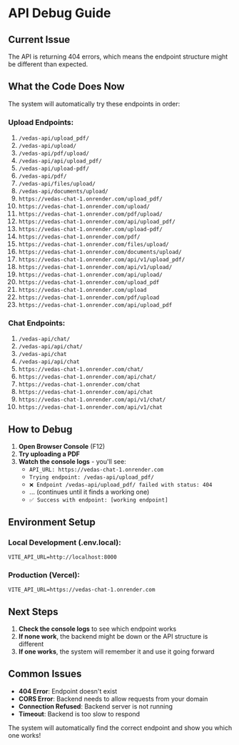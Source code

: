 # API Debug Guide

## Current Issue
The API is returning 404 errors, which means the endpoint structure might be different than expected.

## What the Code Does Now
The system will automatically try these endpoints in order:

### Upload Endpoints:
1. `/vedas-api/upload_pdf/`
2. `/vedas-api/upload/`
3. `/vedas-api/pdf/upload/`
4. `/vedas-api/api/upload_pdf/`
5. `/vedas-api/upload-pdf/`
6. `/vedas-api/pdf/`
7. `/vedas-api/files/upload/`
8. `/vedas-api/documents/upload/`
9. `https://vedas-chat-1.onrender.com/upload_pdf/`
10. `https://vedas-chat-1.onrender.com/upload/`
11. `https://vedas-chat-1.onrender.com/pdf/upload/`
12. `https://vedas-chat-1.onrender.com/api/upload_pdf/`
13. `https://vedas-chat-1.onrender.com/upload-pdf/`
14. `https://vedas-chat-1.onrender.com/pdf/`
15. `https://vedas-chat-1.onrender.com/files/upload/`
16. `https://vedas-chat-1.onrender.com/documents/upload/`
17. `https://vedas-chat-1.onrender.com/api/v1/upload_pdf/`
18. `https://vedas-chat-1.onrender.com/api/v1/upload/`
19. `https://vedas-chat-1.onrender.com/api/upload/`
20. `https://vedas-chat-1.onrender.com/upload_pdf`
21. `https://vedas-chat-1.onrender.com/upload`
22. `https://vedas-chat-1.onrender.com/pdf/upload`
23. `https://vedas-chat-1.onrender.com/api/upload_pdf`

### Chat Endpoints:
1. `/vedas-api/chat/`
2. `/vedas-api/api/chat/`
3. `/vedas-api/chat`
4. `/vedas-api/api/chat`
5. `https://vedas-chat-1.onrender.com/chat/`
6. `https://vedas-chat-1.onrender.com/api/chat/`
7. `https://vedas-chat-1.onrender.com/chat`
8. `https://vedas-chat-1.onrender.com/api/chat`
9. `https://vedas-chat-1.onrender.com/api/v1/chat/`
10. `https://vedas-chat-1.onrender.com/api/v1/chat`

## How to Debug

1. **Open Browser Console** (F12)
2. **Try uploading a PDF**
3. **Watch the console logs** - you'll see:
   - `API_URL: https://vedas-chat-1.onrender.com`
   - `Trying endpoint: /vedas-api/upload_pdf/`
   - `❌ Endpoint /vedas-api/upload_pdf/ failed with status: 404`
   - ... (continues until it finds a working one)
   - `✅ Success with endpoint: [working endpoint]`

## Environment Setup

### Local Development (.env.local):
```
VITE_API_URL=http://localhost:8000
```

### Production (Vercel):
```
VITE_API_URL=https://vedas-chat-1.onrender.com
```

## Next Steps

1. **Check the console logs** to see which endpoint works
2. **If none work**, the backend might be down or the API structure is different
3. **If one works**, the system will remember it and use it going forward

## Common Issues

- **404 Error**: Endpoint doesn't exist
- **CORS Error**: Backend needs to allow requests from your domain
- **Connection Refused**: Backend server is not running
- **Timeout**: Backend is too slow to respond

The system will automatically find the correct endpoint and show you which one works!
